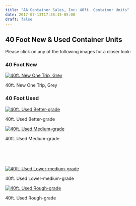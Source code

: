 ```yaml
---
title: "AA Container Sales, Inc: 40ft. Container Units"
date: 2017-07-13T17:38:15-05:00
draft: false
---
```


## 40 Foot New & Used Container Units

Please click on any of the following images for a closer look:

<div class="pure-g">
  <div class="pure-u-1 pure-u-md-8-24">
    <div class="col">
      <h3>40 Foot New</h3>
      <a class="colorbox" href="/images/40ft_new/large/winter_g1.jpg" title="40ft. New One Trip, Grey">
        <img src="/images/40ft_new/medium/winter_g1.jpg" alt="40ft. New One Trip, Grey" class="thumb" />
      </a>
      <p class="caption">40ft. New One Trip, Grey</p>
    </div>
  </div>
  <div class="pure-u-1 pure-u-md-8-24">
    <div class="col">
      <h3>40 Foot Used</h3>
      <a class="colorbox" href="/images/40ft/large/better_grade.jpg" title="40ft. Used Better-grade">
        <img src="/images/40ft/medium/better_grade.jpg" alt="40ft. Used Better-grade" class="thumb" />
      </a>
      <p class="caption">40ft. Used Better-grade</p>
      <a class="colorbox" href="/images/40ft/large/medium_grade.jpg" title="40ft. Used Medium-grade">
        <img src="/images/40ft/medium/medium_grade.jpg" alt="40ft. Used Medium-grade" class="thumb" />
      </a>
      <p class="caption">40ft. Used Medium-grade</p>
    </div>
  </div>
  <div class="pure-u-1 pure-u-md-8-24">
    <div class="col" style="padding-top: 65px;">
      <a class="colorbox" href="/images/40ft/large/lower_medium_grade.jpg" title="40ft. Used Lower-medium-grade">
        <img src="/images/40ft/medium/lower_medium_grade.jpg" alt="40ft. Used Lower-medium-grade" class="thumb" />
      </a>
      <p class="caption">40ft. Used Lower-medium-grade</p>
      <a class="colorbox" href="/images/40ft/large/rough_grade.jpg" title="40ft. Used Rough-grade">
        <img src="/images/40ft/medium/rough_grade.jpg" alt="40ft. Used Rough-grade" class="thumb" />
      </a>
      <p class="caption">40ft. Used Rough-grade</p>
    </div>
  </div>
</div>
